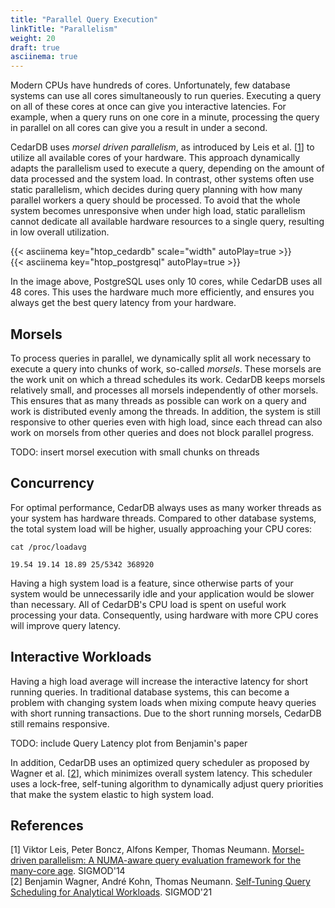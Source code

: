```yaml
---
title: "Parallel Query Execution"
linkTitle: "Parallelism"
weight: 20
draft: true
asciinema: true
---
```


Modern CPUs have hundreds of cores.
Unfortunately, few database systems can use all cores simultaneously to run queries.
Executing a query on all of these cores at once can give you interactive latencies.
For example, when a query runs on one core in a minute, processing the query in parallel on all cores can give you a
result in under a second.

CedarDB uses *morsel driven parallelism*, as introduced by Leis et
al. [[1](https://db.in.tum.de/~leis/papers/morsels.pdf)] to utilize all available cores of your hardware.
This approach dynamically adapts the parallelism used to execute a query, depending on the amount of data processed and
the system load.
In contrast, other systems often use static parallelism, which decides during query planning with how many parallel
workers a query should be processed.
To avoid that the whole system becomes unresponsive when under high load, static parallelism cannot dedicate all
available hardware resources to a single query, resulting in low overall utilization.


<div class="columns-2">
    <div class="w-full"> {{< asciinema key="htop_cedardb" scale="width" autoPlay=true >}} </div>
    <div class="w-full"> {{< asciinema key="htop_postgresql" autoPlay=true >}} </div>
</div>


In the image above, PostgreSQL uses only 10 cores, while CedarDB uses all 48 cores.
This uses the hardware much more efficiently, and ensures you always get the best query latency from your hardware.

## Morsels

To process queries in parallel, we dynamically split all work necessary to execute a query into chunks of work,
so-called *morsels*.
These morsels are the work unit on which a thread schedules its work.
CedarDB keeps morsels relatively small, and processes all morsels independently of other morsels.
This ensures that as many threads as possible can work on a query and work is distributed evenly among the threads.
In addition, the system is still responsive to other queries even with high load, since each thread can also work on
morsels from other queries and does not block parallel progress.

TODO: insert morsel execution with small chunks on threads

## Concurrency

For optimal performance, CedarDB always uses as many worker threads as your system has hardware threads.
Compared to other database systems, the total system load will be higher, usually approaching your CPU cores:

```shell
cat /proc/loadavg
```

```
19.54 19.14 18.89 25/5342 368920
```

Having a high system load is a feature, since otherwise parts of your system would be unnecessarily idle and your
application would be slower than necessary.
All of CedarDB's CPU load is spent on useful work processing your data.
Consequently, using hardware with more CPU cores will improve query latency.

## Interactive Workloads

Having a high load average will increase the interactive latency for short running queries.
In traditional database systems, this can become a problem with changing system loads when mixing compute heavy queries
with short running transactions.
Due to the short running morsels, CedarDB still remains responsive.

TODO: include Query Latency plot from Benjamin's paper

In addition, CedarDB uses an optimized query scheduler as proposed by Wagner et
al. [[2](https://db.in.tum.de/~kohn/papers/query-scheduling-sigmod21.pdf)], which minimizes overall system latency.
This scheduler uses a lock-free, self-tuning algorithm to dynamically adjust query priorities that make the system
elastic to high system load.

## References

[1] Viktor Leis, Peter Boncz, Alfons Kemper, Thomas Neumann.
[Morsel-driven parallelism: A NUMA-aware query evaluation framework for the many-core age](https://db.in.tum.de/~leis/papers/morsels.pdf).
SIGMOD'14  
[2] Benjamin Wagner, André Kohn, Thomas Neumann.
[Self-Tuning Query Scheduling for Analytical Workloads](https://db.in.tum.de/~kohn/papers/query-scheduling-sigmod21.pdf).
SIGMOD'21
